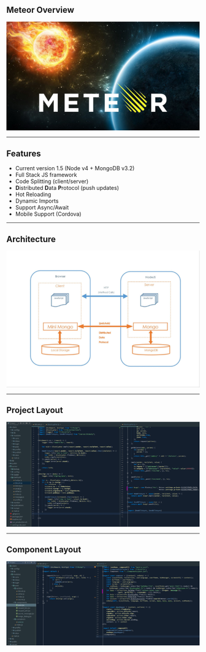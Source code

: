 ## Meteor Overview

![](../images/meteor.jpg)

---

## Features

- Current version 1.5 (Node v4 + MongoDB v3.2)
- Full Stack JS framework
- Code Splitting (client/server)
- **D**istributed **D**ata **P**rotocol (push updates)
- Hot Reloading
- Dynamic Imports
- Support Async/Await
- Mobile Support (Cordova)

---

## Architecture
![](../images/meteor-arch.png)

---

## Project Layout

![](../images/meteor-project.png)

---

## Component Layout

![](../images/meteor-component.png)

